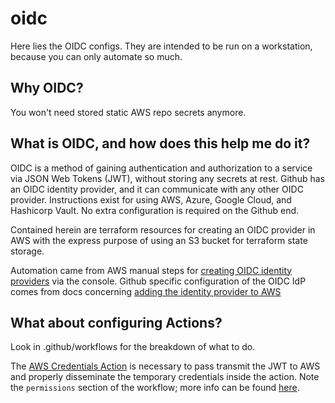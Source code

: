 # oidc

Here lies the OIDC configs. They are intended to be run on a workstation, because you can only automate so much.

## Why OIDC?

You won't need stored static AWS repo secrets anymore.

## What is OIDC, and how does this help me do it?

OIDC is a method of gaining authentication and authorization to a service via JSON Web Tokens (JWT), without storing any secrets at rest. Github has an OIDC identity provider, and it can communicate with any other OIDC provider. Instructions exist for using AWS, Azure, Google Cloud, and Hashicorp Vault. No extra configuration is required on the Github end. 

Contained herein are terraform resources for creating an OIDC provider in AWS with the express purpose of using an S3 bucket for terraform state storage.

Automation came from AWS manual steps for [creating OIDC identity providers](https://docs.aws.amazon.com/IAM/latest/UserGuide/id_roles_providers_create_oidc.html#manage-oidc-provider-console) via the console. Github specific configuration of the OIDC IdP comes from docs concerning [adding the identity provider to AWS](https://docs.github.com/en/actions/deployment/security-hardening-your-deployments/configuring-openid-connect-in-amazon-web-services#adding-the-identity-provider-to-aws)

## What about configuring Actions?

Look in .github/workflows for the breakdown of what to do.

The [AWS Credentials Action](https://github.com/marketplace/actions/configure-aws-credentials-action-for-github-actions#overview) is necessary to pass transmit the JWT to AWS and properly disseminate the temporary credentials inside the action. Note the `permissions` section of the workflow; more info can be found [here](https://docs.github.com/en/actions/deployment/security-hardening-your-deployments/configuring-openid-connect-in-amazon-web-services#adding-permissions-settings).
